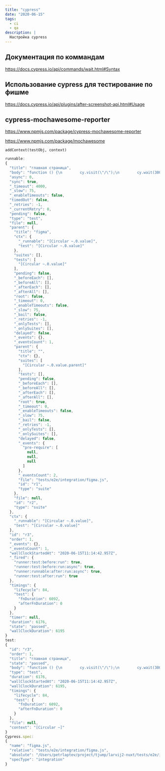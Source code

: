 ```yaml
---
title: "cypress"
date: "2020-06-15"
tags:
  - ci
  - qa
description: |
  Настройка cypress
---
```


## Документация по коммандам

https://docs.cypress.io/api/commands/wait.html#Syntax

## Использование cypress для тестирование по фишме

https://docs.cypress.io/api/plugins/after-screenshot-api.html#Usage


## cypress-mochawesome-reporter

https://www.npmjs.com/package/cypress-mochawesome-reporter


https://www.npmjs.com/package/mochawesome

```addContext(testObj, context)```




```js
runnable:
{
  "title": "главная страница",
  "body": "function () {\n        cy.visit(\"/\");\n        cy.wait(3000);\n        cy.screenshot([\"figma\", \"главная страница\"].join(\" -- \") + \"---\" + \"831-1099\");\n    }",
  "async": 0,
  "sync": true,
  "_timeout": 4000,
  "_slow": 75,
  "_enableTimeouts": false,
  "timedOut": false,
  "_retries": -1,
  "_currentRetry": 0,
  "pending": false,
  "type": "test",
  "file": null,
  "parent": {
    "title": "figma",
    "ctx": {
      "_runnable": "[Circular ~.0.value]",
      "test": "[Circular ~.0.value]"
    },
    "suites": [],
    "tests": [
      "[Circular ~.0.value]"
    ],
    "pending": false,
    "_beforeEach": [],
    "_beforeAll": [],
    "_afterEach": [],
    "_afterAll": [],
    "root": false,
    "_timeout": 0,
    "_enableTimeouts": false,
    "_slow": 75,
    "_bail": false,
    "_retries": -1,
    "_onlyTests": [],
    "_onlySuites": [],
    "delayed": false,
    "_events": {},
    "_eventsCount": 1,
    "parent": {
      "title": "",
      "ctx": {},
      "suites": [
        "[Circular ~.0.value.parent]"
      ],
      "tests": [],
      "pending": false,
      "_beforeEach": [],
      "_beforeAll": [],
      "_afterEach": [],
      "_afterAll": [],
      "root": true,
      "_timeout": 0,
      "_enableTimeouts": false,
      "_slow": 75,
      "_bail": false,
      "_retries": -1,
      "_onlyTests": [],
      "_onlySuites": [],
      "delayed": false,
      "_events": {
        "pre-require": [
          null,
          null,
          null
        ]
      },
      "_eventsCount": 2,
      "file": "tests/e2e/integration/figma.js",
      "id": "r1",
      "type": "suite"
    },
    "file": null,
    "id": "r2",
    "type": "suite"
  },
  "ctx": {
    "_runnable": "[Circular ~.0.value]",
    "test": "[Circular ~.0.value]"
  },
  "id": "r3",
  "order": 1,
  "_events": {},
  "_eventsCount": 1,
  "wallClockStartedAt": "2020-06-15T11:14:42.957Z",
  "_fired": {
    "runner:test:before:run": true,
    "runner:test:before:run:async": true,
    "runner:runnable:after:run:async": true,
    "runner:test:after:run": true
  },
  "timings": {
    "lifecycle": 84,
    "test": {
      "fnDuration": 6092,
      "afterFnDuration": 0
    }
  },
  "timer": null,
  "duration": 6176,
  "state": "passed",
  "wallClockDuration": 6195
}
test:
{
  "id": "r3",
  "order": 1,
  "title": "главная страница",
  "state": "passed",
  "body": "function () {\n        cy.visit(\"/\");\n        cy.wait(3000);\n        cy.screenshot([\"figma\", \"главная страница\"].join(\" -- \") + \"---\" + \"831-1099\");\n    }",
  "type": "test",
  "duration": 6176,
  "wallClockStartedAt": "2020-06-15T11:14:42.957Z",
  "wallClockDuration": 6195,
  "timings": {
    "lifecycle": 84,
    "test": {
      "fnDuration": 6092,
      "afterFnDuration": 0
    }
  },
  "file": null,
  "context": "[Circular ~]"
}
Cypress.spec:
{
  "name": "figma.js",
  "relative": "tests/e2e/integration/figma.js",
  "absolute": "/Users/petrlaptev/project/tjump/larvij2-nuxt/tests/e2e/integration/figma.js",
  "specType": "integration"
}


```